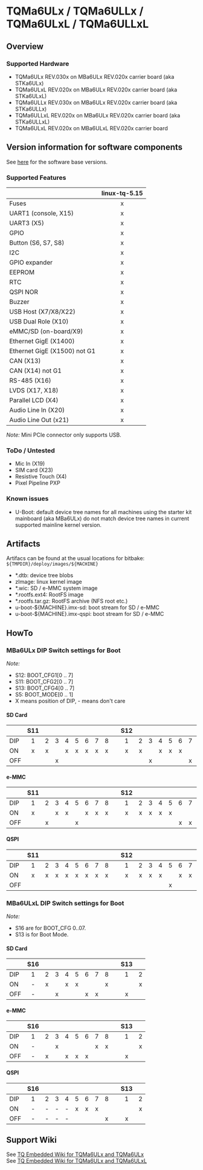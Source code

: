 # TQMa6ULx / TQMa6ULLx / TQMa6ULxL / TQMa6ULLxL

## Overview

### Supported Hardware

* TQMa6ULx REV.030x on MBa6ULx REV.020x carrier board (aka STKa6ULx)
* TQMa6ULxL REV.020x on MBa6ULx REV.020x carrier board (aka STKa6ULxL)
* TQMa6ULLx REV.030x on MBa6ULx REV.020x carrier board (aka STKa6ULLx)
* TQMa6ULLxL REV.020x on MBa6ULx REV.020x carrier board (aka STKa6ULLxL)
* TQMa6ULxL REV.020x on MBa6ULxL REV.020x carrier board

## Version information for software components

See [here](./README.SoftwareVersions.md) for the software base versions.

### Supported Features

|                              | linux-tq-5.15 |
| ---------------------------- | :-----------: |
| Fuses                        |      x        |
| UART1 (console, X15)         |      x        |
| UART3 (X5)                   |      x        |
| GPIO                         |      x        |
| Button (S6, S7, S8)          |      x        |
| I2C                          |      x        |
| GPIO expander                |      x        |
| EEPROM                       |      x        |
| RTC                          |      x        |
| QSPI NOR                     |      x        |
| Buzzer                       |      x        |
| USB Host (X7/X8/X22)         |      x        |
| USB Dual Role (X10)          |      x        |
| eMMC/SD (on-board/X9)        |      x        |
| Ethernet GigE (X1400)        |      x        |
| Ethernet GigE (X1500) not G1 |      x        |
| CAN (X13)                    |      x        |
| CAN (X14) not G1             |      x        |
| RS-485 (X16)                 |      x        |
| LVDS (X17, X18)              |      x        |
| Parallel LCD (X4)            |      x        |
| Audio Line In (X20)          |      x        |
| Audio Line Out (x21)         |      x        |

_Note:_ Mini PCIe connector only supports USB.

### ToDo / Untested
* Mic In (X19)
* SIM card (X23)
* Resistive Touch (X4)
* Pixel Pipeline PXP

### Known issues

* U-Boot: default device tree names for all machines using the starter kit
  mainboard (aka MBa6ULx) do not match device tree names in current supported
  mainline kernel version.

## Artifacts

Artifacs can be found at the usual locations for bitbake:
`${TMPDIR}/deploy/images/${MACHINE}`

* \*.dtb: device tree blobs
* zImage: linux kernel image
* \*.wic: SD / e-MMC system image
* \*.rootfs.ext4: RootFS image
* \*.rootfs.tar.gz: RootFS archive (NFS root etc.)
* u-boot-${MACHINE}.imx-sd: boot stream for SD / e-MMC
* u-boot-${MACHINE}.imx-qspi: boot stream for SD / e-MMC

## HowTo

### MBa6ULx DIP Switch settings for Boot

_Note:_

* S12: BOOT_CFG1\[0 .. 7\]
* S11: BOOT_CFG2\[0 .. 7\]
* S13: BOOT_CFG4\[0 .. 7\]
* S5: BOOT\_MODE\[0 .. 1\]
* X means position of DIP, - means don't care

#### SD Card

|         | S11 |     |     |     |     |     |     |     |   | S12 |     |     |     |     |     |     |     |    | S13 |     |     |     |     |     |     |     |    |  S5 |     |
| ------- | :-: | :-: | :-: | :-: | :-: | :-: | :-: | :-: | - | :-: | :-: | :-: | :-: | :-: | :-: | :-: | :-: | -- | :-: | :-: | :-: | :-: | :-: | :-: | :-: | :-: | -- | :-: | :-: |
| DIP     |  1  |  2  |  3  |  4  |  5  |  6  |  7  |  8  |   |  1  |  2  |  3  |  4  |  5  |  6  |  7  |  8  |    |  1  |  2  |  3  |  4  |  5  |  6  |  7  |  8  |    |  1  |  2  |
| ON      |  x  |  x  |     |  x  |  x  |  x  |  x  |  x  |   |  x  |  x  |     |  x  |  x  |  x  |     |  x  |    |  x  |  x  |  x  |  x  |  x  |  x  |  x  |  x  |    |     |  x  |
| OFF     |     |     |  x  |     |     |     |     |     |   |     |     |  x  |     |     |     |  x  |     |    |     |     |     |     |     |     |     |     |    |  x  |     |

#### e-MMC

|         | S11 |     |     |     |     |     |     |     |   | S12 |     |     |     |     |     |     |     |    | S13 |     |     |     |     |     |     |     |    |  S5 |     |
| ------- | :-: | :-: | :-: | :-: | :-: | :-: | :-: | :-: | - | :-: | :-: | :-: | :-: | :-: | :-: | :-: | :-: | -- | :-: | :-: | :-: | :-: | :-: | :-: | :-: | :-: | -- | :-: | :-: |
| DIP     |  1  |  2  |  3  |  4  |  5  |  6  |  7  |  8  |   |  1  |  2  |  3  |  4  |  5  |  6  |  7  |  8  |    |  1  |  2  |  3  |  4  |  5  |  6  |  7  |  8  |    |  1  |  2  |
| ON      |  x  |     |  x  |  x  |     |  x  |  x  |  x  |   |  x  |  x  |  x  |  x  |  x  |     |     |  x  |    |  x  |  x  |  x  |  x  |  x  |  x  |  x  |  x  |    |     |  x  |
| OFF     |     |  x  |     |     |  x  |     |     |     |   |     |     |     |     |     |  x  |  x  |     |    |     |     |     |     |     |     |     |     |    |  x  |     |


#### QSPI

|         | S11 |     |     |     |     |     |     |     |   | S12 |     |     |     |     |     |     |     |    | S13 |     |     |     |     |     |     |     |    |  S5 |     |
| ------- | :-: | :-: | :-: | :-: | :-: | :-: | :-: | :-: | - | :-: | :-: | :-: | :-: | :-: | :-: | :-: | :-: | -- | :-: | :-: | :-: | :-: | :-: | :-: | :-: | :-: | -- | :-: | :-: |
| DIP     |  1  |  2  |  3  |  4  |  5  |  6  |  7  |  8  |   |  1  |  2  |  3  |  4  |  5  |  6  |  7  |  8  |    |  1  |  2  |  3  |  4  |  5  |  6  |  7  |  8  |    |  1  |  2  |
| ON      |  x  |  x  |  x  |  x  |  x  |  x  |  x  |  x  |   |  x  |  x  |  x  |  x  |     |  x  |  x  |  x  |    |  x  |  x  |  x  |  x  |  x  |  x  |  x  |  x  |    |     |  x  |
| OFF     |     |     |     |     |     |     |     |     |   |     |     |     |     |  x  |     |     |     |    |     |     |     |     |     |     |     |     |    |  x  |     |


### MBa6ULxL DIP Switch settings for Boot

_Note:_

* S16 are for BOOT_CFG 0..07.
* S13 is for Boot Mode.

#### SD Card

|         | S16 |     |     |     |     |     |     |     |   | S13 |     |
| ------- | :-: | :-: | :-: | :-: | :-: | :-: | :-: | :-: | - | :-: | :-: |
| DIP     |  1  |  2  |  3  |  4  |  5  |  6  |  7  |  8  |   |  1  |  2  |
| ON      |  -  |  x  |     |  x  |  x  |     |     |  x  |   |     |  x  |
| OFF     |  -  |     |  x  |     |     |  x  |  x  |     |   |  x  |     |

#### e-MMC

|         | S16 |     |     |     |     |     |     |     |   | S13 |     |
| ------- | :-: | :-: | :-: | :-: | :-: | :-: | :-: | :-: | - | :-: | :-: |
| DIP     |  1  |  2  |  3  |  4  |  5  |  6  |  7  |  8  |   |  1  |  2  |
| ON      |  -  |     |  x  |     |     |     |  x  |  x  |   |     |  x  |
| OFF     |  -  |  x  |     |  x  |  x  |  x  |     |     |   |  x  |     |

#### QSPI

|         | S16 |     |     |     |     |     |     |     |   | S13 |     |
| ------- | :-: | :-: | :-: | :-: | :-: | :-: | :-: | :-: | - | :-: | :-: |
| DIP     |  1  |  2  |  3  |  4  |  5  |  6  |  7  |  8  |   |  1  |  2  |
| ON      |  -  |  -  |  -  |  -  |  x  |  x  |  x  |     |   |     |  x  |
| OFF     |  -  |  -  |  -  |  -  |     |     |     |  x  |   |  x  |     |


## Support Wiki

See [TQ Embedded Wiki for TQMa6ULx and TQMa6ULx](https://support.tq-group.com/en/arm/tqma6ulx)  
See [TQ Embedded Wiki for TQMa6ULx and TQMa6ULxL](https://support.tq-group.com/en/arm/tqma6ulxl)
